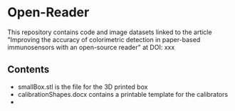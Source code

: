 # Open-Reader
This repository contains code and image datasets linked to the article "Improving the accuracy of colorimetric detection in paper-based immunosensors with an open-source reader" at DOI: xxx
## Contents
* smallBox.stl is the file for the 3D printed box 
* calibrationShapes.docx contains a printable template for the calibrators
* 
